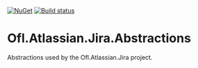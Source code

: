 [![NuGet](https://img.shields.io/nuget/v/Ofl.Atlassian.Jira.Abstractions.svg)](https://www.nuget.org/packages/Ofl.Atlassian.Jira.Abstractions/)
[![Build status](https://ci.appveyor.com/api/projects/status/lwxu2uap64va87k6?svg=true)](https://ci.appveyor.com/project/OneFrameLink/ofl-atlassian-jira-abstractions)

# Ofl.Atlassian.Jira.Abstractions
Abstractions used by the Ofl.Atlassian.Jira project.
